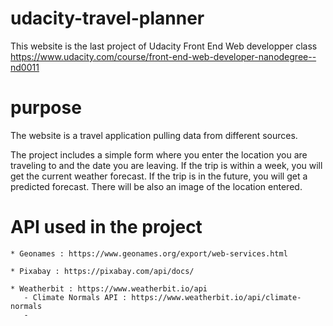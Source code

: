 # udacity-travel-planner
This website is the last project of Udacity Front End Web developper class https://www.udacity.com/course/front-end-web-developer-nanodegree--nd0011

# purpose
The website is a travel application pulling data from different sources.

The project includes a simple form where you enter the location you are traveling to and the date you are leaving. If the trip is within a week, you will get the current weather forecast. If the trip is in the future, you will get a predicted forecast. There will be also an image of the location entered. 

# API used in the project

    * Geonames : https://www.geonames.org/export/web-services.html
    
    * Pixabay : https://pixabay.com/api/docs/
    
    * Weatherbit : https://www.weatherbit.io/api
       - Climate Normals API : https://www.weatherbit.io/api/climate-normals
       - 
